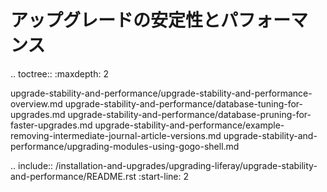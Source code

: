 アップグレードの安定性とパフォーマンス
=================================

.. toctree:: :maxdepth: 2

   upgrade-stability-and-performance/upgrade-stability-and-performance-overview.md upgrade-stability-and-performance/database-tuning-for-upgrades.md upgrade-stability-and-performance/database-pruning-for-faster-upgrades.md upgrade-stability-and-performance/example-removing-intermediate-journal-article-versions.md upgrade-stability-and-performance/upgrading-modules-using-gogo-shell.md

.. include:: /installation-and-upgrades/upgrading-liferay/upgrade-stability-and-performance/README.rst :start-line: 2